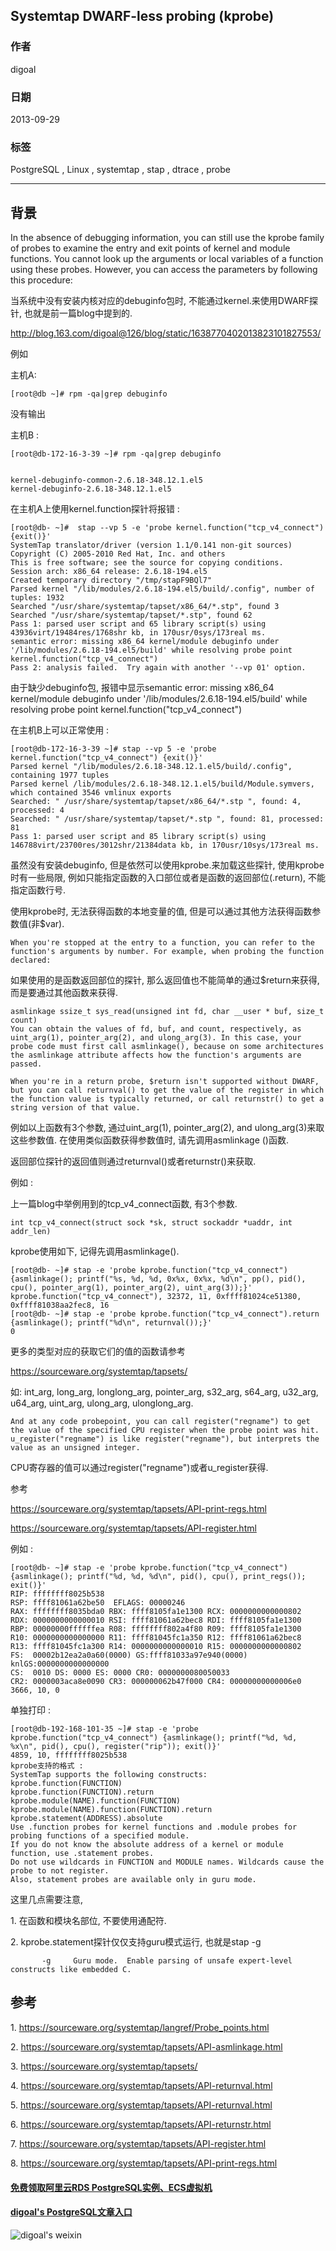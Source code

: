 ## Systemtap DWARF-less probing (kprobe)   
                                                                                           
### 作者                                                                                           
digoal                                                                                           
                                                                                           
### 日期                                                                                           
2013-09-29                                                                                        
                                                                                           
### 标签                                                                                           
PostgreSQL , Linux , systemtap , stap , dtrace , probe                                   
                                                                                           
----                                                                                           
                                                                                           
## 背景                                    
In the absence of debugging information, you can still use the kprobe family of probes to examine the entry and exit points of kernel and module functions. You cannot look up the arguments or local variables of a function using these probes. However, you can access the parameters by following this procedure:  
  
当系统中没有安装内核对应的debuginfo包时, 不能通过kernel.来使用DWARF探针, 也就是前一篇blog中提到的.  
  
http://blog.163.com/digoal@126/blog/static/1638770402013823101827553/  
  
例如   
  
主机A:  
  
```  
[root@db ~]# rpm -qa|grep debuginfo  
```  
  
没有输出  
  
  
主机B :   
  
```  
[root@db-172-16-3-39 ~]# rpm -qa|grep debuginfo  
  
  
kernel-debuginfo-common-2.6.18-348.12.1.el5  
kernel-debuginfo-2.6.18-348.12.1.el5  
```  
  
在主机A上使用kernel.function探针将报错 :   
  
```  
[root@db- ~]#  stap --vp 5 -e 'probe kernel.function("tcp_v4_connect") {exit()}'  
SystemTap translator/driver (version 1.1/0.141 non-git sources)  
Copyright (C) 2005-2010 Red Hat, Inc. and others  
This is free software; see the source for copying conditions.  
Session arch: x86_64 release: 2.6.18-194.el5  
Created temporary directory "/tmp/stapF9BQl7"  
Parsed kernel "/lib/modules/2.6.18-194.el5/build/.config", number of tuples: 1932  
Searched "/usr/share/systemtap/tapset/x86_64/*.stp", found 3  
Searched "/usr/share/systemtap/tapset/*.stp", found 62  
Pass 1: parsed user script and 65 library script(s) using 43936virt/19484res/1768shr kb, in 170usr/0sys/173real ms.  
semantic error: missing x86_64 kernel/module debuginfo under '/lib/modules/2.6.18-194.el5/build' while resolving probe point kernel.function("tcp_v4_connect")  
Pass 2: analysis failed.  Try again with another '--vp 01' option.  
```  
  
由于缺少debuginfo包, 报错中显示semantic error: missing x86_64 kernel/module debuginfo under '/lib/modules/2.6.18-194.el5/build' while resolving probe point kernel.function("tcp_v4_connect")  
  
  
在主机B上可以正常使用 :   
  
```  
[root@db-172-16-3-39 ~]# stap --vp 5 -e 'probe kernel.function("tcp_v4_connect") {exit()}'  
Parsed kernel "/lib/modules/2.6.18-348.12.1.el5/build/.config", containing 1977 tuples  
Parsed kernel /lib/modules/2.6.18-348.12.1.el5/build/Module.symvers, which contained 3546 vmlinux exports  
Searched: " /usr/share/systemtap/tapset/x86_64/*.stp ", found: 4, processed: 4  
Searched: " /usr/share/systemtap/tapset/*.stp ", found: 81, processed: 81  
Pass 1: parsed user script and 85 library script(s) using 146788virt/23700res/3012shr/21384data kb, in 170usr/10sys/173real ms.  
```  
  
虽然没有安装debuginfo, 但是依然可以使用kprobe.来加载这些探针, 使用kprobe时有一些局限, 例如只能指定函数的入口部位或者是函数的返回部位(.return), 不能指定函数行号.  
  
使用kprobe时, 无法获得函数的本地变量的值, 但是可以通过其他方法获得函数参数值(非$var).  
  
```  
When you're stopped at the entry to a function, you can refer to the function's arguments by number. For example, when probing the function declared:  
```  
  
如果使用的是函数返回部位的探针, 那么返回值也不能简单的通过$return来获得, 而是要通过其他函数来获得.  
  
```  
asmlinkage ssize_t sys_read(unsigned int fd, char __user * buf, size_t  
count)  
You can obtain the values of fd, buf, and count, respectively, as uint_arg(1), pointer_arg(2), and ulong_arg(3). In this case, your probe code must first call asmlinkage(), because on some architectures the asmlinkage attribute affects how the function's arguments are passed.  
  
When you're in a return probe, $return isn't supported without DWARF, but you can call returnval() to get the value of the register in which the function value is typically returned, or call returnstr() to get a string version of that value.  
```  
  
例如以上函数有3个参数, 通过uint_arg(1), pointer_arg(2), and ulong_arg(3)来取这些参数值. 在使用类似函数获得参数值时, 请先调用asmlinkage ()函数.  
  
返回部位探针的返回值则通过returnval()或者returnstr()来获取.  
  
例如 :   
  
上一篇blog中举例用到的tcp_v4_connect函数, 有3个参数.  
  
```  
int tcp_v4_connect(struct sock *sk, struct sockaddr *uaddr, int addr_len)  
```  
  
kprobe使用如下, 记得先调用asmlinkage().  
  
```  
[root@db- ~]# stap -e 'probe kprobe.function("tcp_v4_connect") {asmlinkage(); printf("%s, %d, %d, 0x%x, 0x%x, %d\n", pp(), pid(), cpu(), pointer_arg(1), pointer_arg(2), uint_arg(3));}'  
kprobe.function("tcp_v4_connect"), 32372, 11, 0xffff81024ce51380, 0xffff81038aa2fec8, 16  
[root@db- ~]# stap -e 'probe kprobe.function("tcp_v4_connect").return {asmlinkage(); printf("%d\n", returnval());}'  
0  
```  
  
更多的类型对应的获取它们的值的函数请参考  
  
  
https://sourceware.org/systemtap/tapsets/  
  
如: int_arg, long_arg, longlong_arg, pointer_arg, s32_arg, s64_arg, u32_arg, u64_arg, uint_arg, ulong_arg, ulonglong_arg.  
  
```  
And at any code probepoint, you can call register("regname") to get the value of the specified CPU register when the probe point was hit. u_register("regname") is like register("regname"), but interprets the value as an unsigned integer.  
```  
  
CPU寄存器的值可以通过register("regname")或者u_register获得.  
  
参考  
  
https://sourceware.org/systemtap/tapsets/API-print-regs.html  
  
https://sourceware.org/systemtap/tapsets/API-register.html  
  
例如 :   
  
```  
[root@db- ~]# stap -e 'probe kprobe.function("tcp_v4_connect") {asmlinkage(); printf("%d, %d, %d\n", pid(), cpu(), print_regs()); exit()}'  
RIP: ffffffff8025b538  
RSP: ffff81061a62be50  EFLAGS: 00000246  
RAX: ffffffff8035bda0 RBX: ffff8105fa1e1300 RCX: 0000000000000802  
RDX: 0000000000000010 RSI: ffff81061a62bec8 RDI: ffff8105fa1e1300  
RBP: 00000000ffffffea R08: ffffffff802a4f80 R09: ffff8105fa1e1300  
R10: 0000000000000000 R11: ffff81045fc1a350 R12: ffff81061a62bec8  
R13: ffff81045fc1a300 R14: 0000000000000010 R15: 0000000000000802  
FS:  00002b12ea2a0a60(0000) GS:ffff81033a97e940(0000) knlGS:0000000000000000  
CS:  0010 DS: 0000 ES: 0000 CR0: 0000000080050033  
CR2: 0000003aca8e0090 CR3: 000000062b47f000 CR4: 00000000000006e0  
3666, 10, 0  
```  
  
单独打印 :   
  
```  
[root@db-192-168-101-35 ~]# stap -e 'probe kprobe.function("tcp_v4_connect") {asmlinkage(); printf("%d, %d, %x\n", pid(), cpu(), register("rip")); exit()}'  
4859, 10, ffffffff8025b538  
kprobe支持的格式 :   
SystemTap supports the following constructs:  
kprobe.function(FUNCTION)  
kprobe.function(FUNCTION).return  
kprobe.module(NAME).function(FUNCTION)  
kprobe.module(NAME).function(FUNCTION).return  
kprobe.statement(ADDRESS).absolute  
Use .function probes for kernel functions and .module probes for probing functions of a specified module.   
If you do not know the absolute address of a kernel or module function, use .statement probes.   
Do not use wildcards in FUNCTION and MODULE names. Wildcards cause the probe to not register.   
Also, statement probes are available only in guru mode.  
```  
  
这里几点需要注意,   
  
1\. 在函数和模块名部位, 不要使用通配符.  
  
2\. kprobe.statement探针仅仅支持guru模式运行, 也就是stap -g  
  
```  
       -g     Guru mode.  Enable parsing of unsafe expert-level constructs like embedded C.  
```  
  
## 参考  
1\. https://sourceware.org/systemtap/langref/Probe_points.html  
  
2\. https://sourceware.org/systemtap/tapsets/API-asmlinkage.html  
  
3\. https://sourceware.org/systemtap/tapsets/  
  
4\. https://sourceware.org/systemtap/tapsets/API-returnval.html  
  
5\. https://sourceware.org/systemtap/tapsets/API-returnval.html  
  
6\. https://sourceware.org/systemtap/tapsets/API-returnstr.html  
  
7\. https://sourceware.org/systemtap/tapsets/API-register.html  
  
8\. https://sourceware.org/systemtap/tapsets/API-print-regs.html  
    
  
  
  
  
  
  
  
  
  
  
  
  
  
#### [免费领取阿里云RDS PostgreSQL实例、ECS虚拟机](https://free.aliyun.com/ "57258f76c37864c6e6d23383d05714ea")
  
  
#### [digoal's PostgreSQL文章入口](https://github.com/digoal/blog/blob/master/README.md "22709685feb7cab07d30f30387f0a9ae")
  
  
![digoal's weixin](../pic/digoal_weixin.jpg "f7ad92eeba24523fd47a6e1a0e691b59")
  
  
  
  
  
  
  
